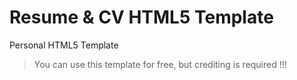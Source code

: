 # Resume & CV HTML5 Template
Personal HTML5 Template
> You can use this template for free, but crediting is required !!!
